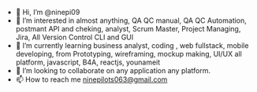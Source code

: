 - 👋 Hi, I’m @ninepi09
- 👀 I’m interested in almost anything, QA QC manual, QA QC Automation, postmant API and cheking, analyst, Scrum Master, Project Managing, Jira, All Version Control CLI and GUI
- 🌱 I’m currently learning business analyst, coding , web fullstack, mobile developing, from Prototyping, wireframing, mockup making, UI/UX all platform, javascript, B4A, reactjs, younameit
- 💞️ I’m looking to collaborate on any application any platform.
- 📫 How to reach me ninepilots063@gmail.com
 

<!---
ninepi09/ninepi09 is a ✨ special ✨ repository because its `README.md` (this file) appears on your GitHub profile.
You can click the Preview link to take a look at your changes.
--->
